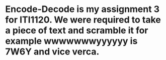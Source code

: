 # Encode-Decode is my assignment 3 for ITI1120. We were required to take a piece of text and scramble it for example wwwwwwwyyyyyy is 7W6Y and vice verca. 
